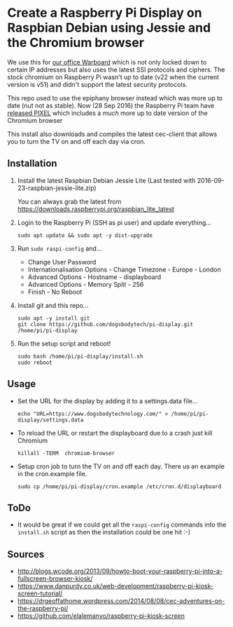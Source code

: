 # Create a Raspberry Pi Display on Raspbian Debian using Jessie and the Chromium browser

We use this for [our office Warboard](https://github.com/dogsbodytech/warboard) which is not only locked down to certain IP addresses but also uses the latest SSl protocols and ciphers.  The stock chromium on Raspberry Pi wasn't up to date (v22 when the current version is v51) and didn't support the latest security protocols.

This repo used to use the epiphany browser instead which was more up to date (nut not as stable).  Now (28 Sep 2016) the Raspberry Pi team have [released PIXEL](https://www.raspberrypi.org/blog/introducing-pixel/) which includes a *much* more up to date version of the Chromium browser

This install also downloads and compiles the latest cec-client that allows you to turn the TV on and off each day via cron.

## Installation ##

1. Install the latest Raspbian Debian Jessie Lite (Last tested with 2016-09-23-raspbian-jessie-lite.zip)

   You can always grab the latest from  https://downloads.raspberrypi.org/raspbian_lite_latest

2. Login to the Raspberry Pi (SSH as pi user) and update everything...

   `sudo apt update && sudo apt -y dist-upgrade`

3. Run `sudo raspi-config` and...
   - Change User Password
   - Internationalisation Options - Change Timezone - Europe - London
   - Advanced Options - Hostname - displayboard
   - Advanced Options - Memory Split - 256
   - Finish - No Reboot

4. Install git and this repo...
   ```
   sudo apt -y install git
   git clone https://github.com/dogsbodytech/pi-display.git /home/pi/pi-display
   ```
5. Run the setup script and reboot!

   ```
   sudo bash /home/pi/pi-display/install.sh
   sudo reboot
   ```

## Usage ##
- Set the URL for the display by adding it to a settings.data file...

   `echo "URL=https://www.dogsbodytechnology.com/" > /home/pi/pi-display/settings.data`

- To reload the URL or restart the displayboard due to a crash just kill Chromium

   `killall -TERM  chromium-browser`

- Setup cron job to turn the TV on and off each day. There us an example in the cron.example file.

   `sudo cp /home/pi/pi-display/cron.example /etc/cron.d/displayboard`

## ToDo ##
- It would be great if we could get all the `raspi-config` commands into the `install.sh` script as then the installation could be one hit :-)

## Sources ##
- http://blogs.wcode.org/2013/09/howto-boot-your-raspberry-pi-into-a-fullscreen-browser-kiosk/
- https://www.danpurdy.co.uk/web-development/raspberry-pi-kiosk-screen-tutorial/
- https://drgeoffathome.wordpress.com/2014/08/08/cec-adventures-on-the-raspberry-pi/
- https://github.com/elalemanyo/raspberry-pi-kiosk-screen

